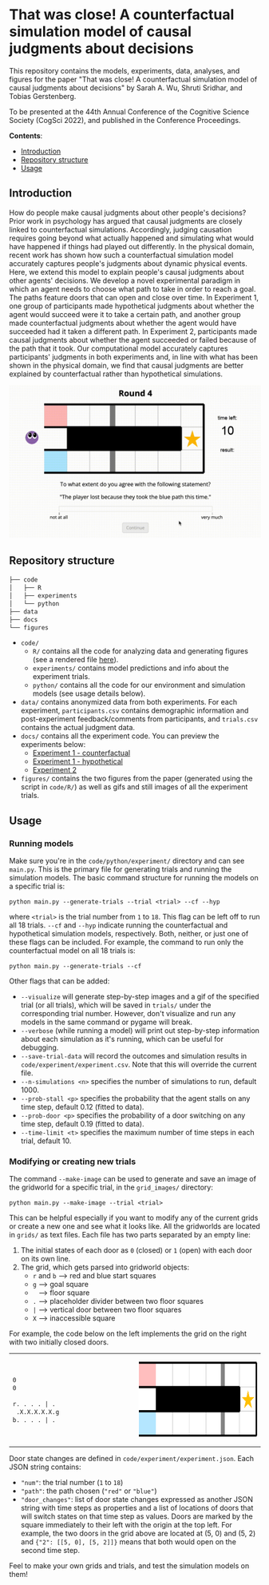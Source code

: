 # That was close! A counterfactual simulation model of causal judgments about decisions

This repository contains the models, experiments, data, analyses, and figures
for the paper "That was close! A counterfactual simulation model of causal
judgments about decisions" by Sarah A. Wu, Shruti Sridhar, and Tobias Gerstenberg.

To be presented at the 44th Annual Conference of the Cognitive Science Society
(CogSci 2022), and published in the Conference Proceedings.

__Contents__:
- [Introduction](#introduction)
- [Repository structure](#repository-structure)
- [Usage](#usage)


## Introduction

How do people make causal judgments about other people's decisions?
Prior work in psychology has argued that causal judgments are closely linked
to counterfactual simulations. Accordingly, judging causation requires going
beyond what actually happened and simulating what would have happened if
things had played out differently. In the physical domain, recent work has
shown how such a counterfactual simulation model accurately captures people's
judgments about dynamic physical events. Here, we extend this model to
explain people's causal judgments about other agents' decisions. We develop
a novel experimental paradigm in which an agent needs to choose what path
to take in order to reach a goal. The paths feature doors that can open and
close over time. In Experiment 1, one group of participants made hypothetical
judgments about whether the agent would succeed were it to take a certain path,
and another group made counterfactual judgments about whether the agent would
have succeeded had it taken a different path. In Experiment 2, participants
made causal judgments about whether the agent succeeded or failed because of
the path that it took. Our computational model accurately captures
participants' judgments in both experiments and, in line with what has been
shown in the physical domain, we find that causal judgments are better
explained by counterfactual rather than hypothetical simulations.

![example_trial](example_trial.gif)


## Repository structure 

```
├── code
│   ├── R
│   ├── experiments
│   └── python
├── data
├── docs
└── figures
```

- `code/`
    - `R/` contains all the code for analyzing data and generating figures
      (see a rendered file [here](https://cicl-stanford.github.io/counterfactual_decisions/)).
    - `experiments/` contains model predictions and info about the experiment trials.
    - `python/` contains all the code for our environment and simulation
      models (see usage details below).
- `data/` contains anonymized data from both experiments. For each experiment,
  `participants.csv` contains demographic information and post-experiment
  feedback/comments from participants, and `trials.csv` contains the actual
  judgment data.
- `docs/` contains all the experiment code. You can preview the experiments below:
    - [Experiment 1 - counterfactual](https://cicl-stanford.github.io/counterfactual_decisions/experiment1_cf/)
    - [Experiment 1 - hypothetical](https://cicl-stanford.github.io/counterfactual_decisions/experiment1_hyp/)
    - [Experiment 2](https://cicl-stanford.github.io/counterfactual_decisions/experiment2/)
- `figures/` contains the two figures from the paper (generated using the script
  in `code/R/`) as well as gifs and still images of all the experiment trials.


## Usage

### Running models

Make sure you're in the `code/python/experiment/` directory and can see `main.py`.
This is the primary file for generating trials and running the simulation models.
The basic command structure for running the models on a specific trial is:

```
python main.py --generate-trials --trial <trial> --cf --hyp
```

where `<trial>` is the trial number from `1` to `18`. This flag can be left off to run all 18 trials.
`--cf` and `--hyp` indicate running the counterfactual and hypothetical simulation models, respectively.
Both, neither, or just one of these flags can be included.
For example, the command to run only the counterfactual model on all 18 trials is:

```
python main.py --generate-trials --cf
```

Other flags that can be added:
- `--visualize` will generate step-by-step images and a gif of the specified trial (or
  all trials), which will be saved in `trials/` under the corresponding trial number.
  However, don't visualize and run any models in the same command or pygame will break.
- `--verbose` (while running a model) will print out step-by-step information
  about each simulation as it's running, which can be useful for debugging.
- `--save-trial-data` will record the outcomes and simulation results in
  `code/experiment/experiment.csv`. Note that this will override the current file.
- `--n-simulations <n>` specifies the number of simulations to run, default 1000.
- `--prob-stall <p>` specifies the probability that the agent stalls on any
  time step, default 0.12 (fitted to data).
- `--prob-door <p>` specifies the probability of a door switching on any time
  step, default 0.19 (fitted to data).
- `--time-limit <t>` specifies the maximum number of time steps in each trial, default 10.


### Modifying or creating new trials

The command `--make-image` can be used to generate and save an image of the gridworld
for a specific trial, in the `grid_images/` directory:

```
python main.py --make-image --trial <trial>
```

This can be helpful especially if you want to modify any of the current grids
or create a new one and see what it looks like.
All the gridworlds are located in `grids/` as text files. Each file has two parts separated by an empty line:

1. The initial states of each door as `0` (closed) or `1` (open) with each door on its own line.
2. The grid, which gets parsed into gridworld objects:
    - `r` and `b` --> red and blue start squares
    - `g` --> goal square
    - <code>&nbsp;</code> --> floor square
    - `.` --> placeholder divider between two floor squares
    - `|` --> vertical door between two floor squares
    - `X` --> inaccessible square

For example, the code below on the left implements the grid on the right with two initially closed doors.
<div align="center">
<table>
<tr>
<td style="width:50%">

```
0
0

r. . . . | .
 .X.X.X.X.X.g
b. . . . | .
```

</td>
<td>

<img src="code/python/experiment/grid_images/1.png" height="150"></img>

</td>
</tr>
</table>
</div>

Door state changes are defined in `code/experiment/experiment.json`. Each JSON string contains:
- `"num"`: the trial number (`1` to `18`)
- `"path"`: the path chosen (`"red"` or `"blue"`)
- `"door_changes"`: list of door state changes expressed as another JSON string
  with time steps as properties and a list of locations of doors that will
  switch states on that time step as values. Doors are marked by the square
  immediately to their left with the origin at the top left. For example,
  the two doors in the grid above are located at (5, 0) and (5, 2) and
  `{"2": [[5, 0], [5, 2]]}` means that both would open on the second time step.

Feel to make your own grids and trials, and test the simulation models on them!
